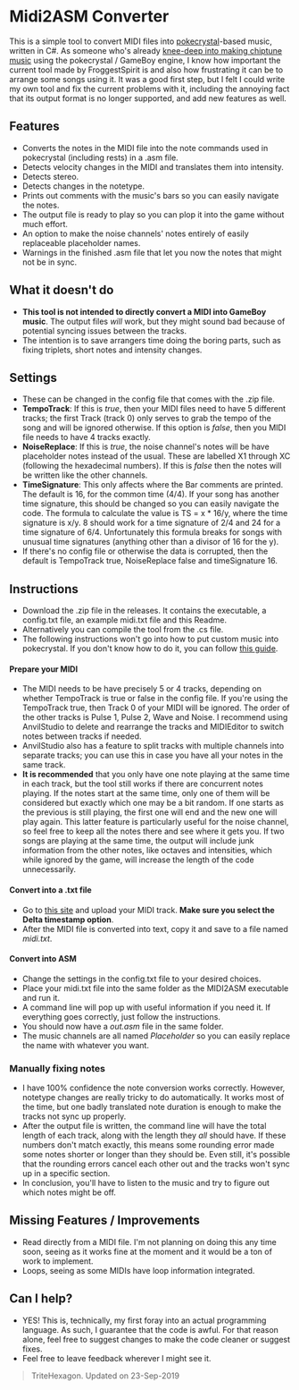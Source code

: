 # Midi2ASM Converter
This is a simple tool to convert MIDI files into [pokecrystal](https://github.com/pret/pokecrystal)-based music, written in C#. As someone who's already [knee-deep into making chiptune music](https://soundcloud.com/user-930339535/sets/all-demixes) using the pokecrystal / GameBoy engine, I know how important the current tool made by FroggestSpirit is and also how frustrating it can be to arrange some songs using it. It was a good first step, but I felt I could write my own tool and fix the current problems with it, including the annoying fact that its output format is no longer supported, and add new features as well.

## Features
* Converts the notes in the MIDI file into the note commands used in pokecrystal (including rests) in a .asm file.
* Detects velocity changes in the MIDI and translates them into intensity.
* Detects stereo.
* Detects changes in the notetype.
* Prints out comments with the music's bars so you can easily navigate the notes.
* The output file is ready to play so you can plop it into the game without much effort.
* An option to make the noise channels' notes entirely of easily replaceable placeholder names.
* Warnings in the finished .asm file that let you now the notes that might not be in sync.

## What it doesn't do
* **This tool is not intended to directly convert a MIDI into GameBoy music**. The output files *will* work, but they might sound bad because of potential syncing issues between the tracks.
* The intention is to save arrangers time doing the boring parts, such as fixing triplets, short notes and intensity changes.

## Settings
* These can be changed in the config file that comes with the .zip file.
* **TempoTrack**: If this is *true*, then your MIDI files need to have 5 different tracks; the first Track (track 0) only serves to grab the tempo of the song and will be ignored otherwise. If this option is *false*, then you MIDI file needs to have 4 tracks exactly.
* **NoiseReplace**: If this is *true*, the noise channel's notes will be have placeholder notes instead of the usual. These are labelled X1 through XC (following the hexadecimal numbers). If this is *false* then the notes will be written like the other channels.
* **TimeSignature**: This only affects where the Bar comments are printed. The default is 16, for the common time (4/4). If your song has another time signature, this should be changed so you can easily navigate the code. The formula to calculate the value is TS = x * 16/y, where the time signature is x/y. 8 should work for a time signature of 2/4 and 24 for a time signature of 6/4. Unfortunately this formula breaks for songs with unusual time signatures (anything other than a divisor of 16 for the y).
* If there's no config file or otherwise the data is corrupted, then the default is TempoTrack true, NoiseReplace false and timeSignature 16.

## Instructions
* Download the .zip file in the releases. It contains the executable, a config.txt file, an example midi.txt file and this Readme.
* Alternatively you can compile the tool from the .cs file.
* The following instructions won't go into how to put custom music into pokecrystal. If you don't know how to do it, you can follow [this guide](https://github.com/pret/pokecrystal/wiki/Add-a-new-music-song).
#### Prepare your MIDI
* The MIDI needs to be have precisely 5 or 4 tracks, depending on whether TempoTrack is true or false in the config file. If you're using the TempoTrack true, then Track 0 of your MIDI will be ignored. The order of the other tracks is Pulse 1, Pulse 2, Wave and Noise. I recommend using AnvilStudio to delete and rearrange the tracks and MIDIEditor to switch notes between tracks if needed.
* AnvilStudio also has a feature to split tracks with multiple channels into separate tracks; you can use this in case you have all your notes in the same track.
* **It is recommended** that you only have one note playing at the same time in each track, but the tool still works if there are concurrent notes playing. If the notes start at the same time, only one of them will be considered but exactly which one may be a bit random. If one starts as the previous is still playing, the first one will end and the new one will play again. This latter feature is particularly useful for the noise channel, so feel free to keep all the notes there and see where it gets you.
If two songs are playing at the same time, the output will include junk information from the other notes, like octaves and intensities, which while ignored by the game, will increase the length of the code unnecessarily.
#### Convert into a .txt file
* Go to [this site](http://flashmusicgames.com/midi/mid2txt.php) and upload your MIDI track. **Make sure you select the Delta timestamp option**.
* After the MIDI file is converted into text, copy it and save to a file named *midi.txt*.
#### Convert into ASM
* Change the settings in the config.txt file to your desired choices.
* Place your midi.txt file into the same folder as the MIDI2ASM executable and run it.
* A command line will pop up with useful information if you need it. If everything goes correctly, just follow the instructions.
* You should now have a *out.asm* file in the same folder.
* The music channels are all named *Placeholder* so you can easily replace the name with whatever you want.
### Manually fixing notes
* I have 100% confidence the note conversion works correctly. However, notetype changes are really tricky to do automatically. It works most of the time, but one badly translated note duration is enough to make the tracks not sync up properly.
* After the output file is written, the command line will have the total length of each track, along with the length they *all* should have. If these numbers don't match exactly, this means some rounding error made some notes shorter or longer than they should be. Even still, it's possible that the rounding errors cancel each other out and the tracks won't sync up in a specific section.
* In conclusion, you'll have to listen to the music and try to figure out which notes might be off.

## Missing Features / Improvements 
* Read directly from a MIDI file. I'm not planning on doing this any time soon, seeing as it works fine at the moment and it would be a ton of work to implement.
* Loops, seeing as some MIDIs have loop information integrated.

## Can I help?
* YES! This is, technically, my first foray into an actual programming language. As such, I guarantee that the code is awful. For that reason alone, feel free to suggest changes to make the code cleaner or suggest fixes.
* Feel free to leave feedback wherever I might see it.

> TriteHexagon. Updated on 23-Sep-2019
